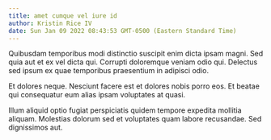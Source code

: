 ```yaml
---
title: amet cumque vel iure id
author: Kristin Rice IV
date: Sun Jan 09 2022 08:43:53 GMT-0500 (Eastern Standard Time)
---
```

Quibusdam temporibus modi distinctio suscipit enim dicta ipsam magni. Sed quia aut et ex vel dicta qui. Corrupti doloremque veniam odio qui. Delectus sed ipsum ex quae temporibus praesentium in adipisci odio.

 Et dolores neque. Nesciunt facere est et dolores nobis porro eos. Et beatae qui consequatur eum alias ipsam voluptates at quasi.

 Illum aliquid optio fugiat perspiciatis quidem tempore expedita mollitia aliquam. Molestias dolorum sed et voluptates quam labore recusandae. Sed dignissimos aut.